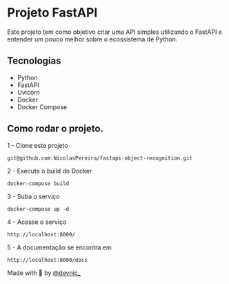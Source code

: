 # Projeto FastAPI

Este projeto tem como objetivo criar uma API simples utilizando o FastAPI e
entender um pouco melhor sobre o ecossistema de Python.

## Tecnologias

- Python
- FastAPI
- Uvicorn
- Docker
- Docker Compose

## Como rodar o projeto.

1 - Clone este projeto

```shell
git@github.com:NicolasPereira/fastapi-object-recognition.git
```

2 - Execute o build do Docker

```shell
docker-compose build
```

3 - Suba o serviço

```shell
docker-compose up -d
```

4 - Acesse o serviço

```shell
http://localhost:8000/
```

5 - A documentação se encontra em

```shell
http://localhost:8000/docs
```

Made with 💜 by [@devnic\_](https://twitter.com/devnic_)

